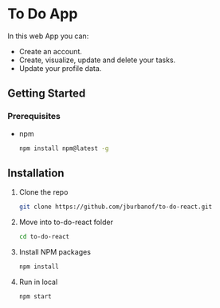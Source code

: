 
# To Do App

In this web App you can: 

* Create an account.
* Create, visualize, update and delete your tasks.
* Update your profile data.


## Getting Started



### Prerequisites


* npm
  ```sh
  npm install npm@latest -g
  ```

## Installation
1. Clone the repo
   ```sh
   git clone https://github.com/jburbanof/to-do-react.git
   ```
2. Move into to-do-react folder
   ```sh
   cd to-do-react
   ```
3. Install NPM packages
   ```sh
   npm install
   ```
3. Run in local
   ```sh
   npm start
   ```
